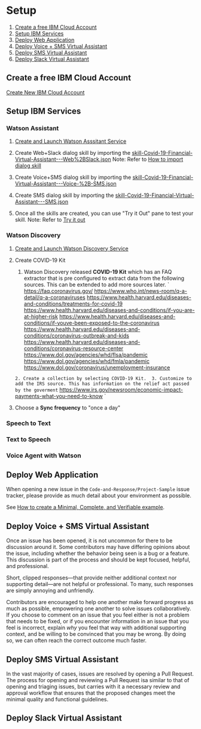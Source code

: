 # Setup

1. [Create a free IBM Cloud Account](#create-free-ibm-account)
2. [Setup IBM Services](#setup-ibm-services)
3. [Deploy Web Application](#deploy-web-application)
4. [Deploy Voice + SMS Virtual Assistant](#deploy-voice-sms-va)
5. [Deploy SMS Virtual Assistant](#deploy-sms-va)
6. [Deploy Slack Virtual Assistant](#deploy-slack-va)

## Create a free IBM Cloud Account

[Create New IBM Cloud Account](https://cloud.ibm.com/registration)

## Setup IBM Services

### Watson Assistant

1. [Create and Launch Watson Asssitant Service](https://cloud.ibm.com/docs/assistant?topic=assistant-getting-started#getting-started-prerequisites)

2. Create Web+Slack dialog skill by importing the [skill-Covid-19-Financial-Virtual-Assistant---Web%2BSlack.json](/watson-assets/WatsonAssistant/skill-Covid-19-Financial-Virtual-Assistant---Web%2BSlack.json)
Note: Refer to [How to import dialog skill](https://cloud.ibm.com/docs/assistant?topic=assistant-skill-dialog-add)

3. Create Voice+SMS dialog skill by importing the [skill-Covid-19-Financial-Virtual-Assistant---Voice-%2B-SMS.json](/watson-assets/WatsonAssistant/skill-Covid-19-Financial-Virtual-Assistant---Voice-%2B-SMS.json)

4. Create SMS dialog skill by importing the [skill-Covid-19-Financial-Virtual-Assistant---SMS.json](/watson-assets/WatsonAssistant/skill-Covid-19-Financial-Virtual-Assistant---SMS.json)

5. Once all the skills are created, you can use "Try it Out" pane to test your skill.
Note: Refer to [Try it out](https://cloud.ibm.com/docs/assistant?topic=assistant-tutorial#tutorial-test-menu-options-intent)

### Watson Discovery

1. [Create and Launch Watson Discovery Service](https://cloud.ibm.com/docs/discovery?topic=discovery-getting-started)

2. Create COVID-19 Kit
   1. Watson Discovery released **COVID-19 Kit** which has an FAQ extractor that is pre configured to extract data from the following sources. This can be extended to add more sources later.
   `
    https://faq.coronavirus.gov/
    https://www.who.int/news-room/q-a-detail/q-a-coronaviruses
    https://www.health.harvard.edu/diseases-and-conditions/treatments-for-covid-19
    https://www.health.harvard.edu/diseases-and-conditions/if-you-are-at-higher-risk
    https://www.health.harvard.edu/diseases-and-conditions/if-youve-been-exposed-to-the-coronavirus
    https://www.health.harvard.edu/diseases-and-conditions/coronavirus-outbreak-and-kids
    https://www.health.harvard.edu/diseases-and-conditions/coronavirus-resource-center
    https://www.dol.gov/agencies/whd/flsa/pandemic
    https://www.dol.gov/agencies/whd/fmla/pandemic
    https://www.dol.gov/coronavirus/unemployment-insurance
    
   `
   2. Create a collection by selecting COVID-19 Kit. 
   3. Customize to add the IRS source. This has information on the relief act passed by the goverment
   `
    https://www.irs.gov/newsroom/economic-impact-payments-what-you-need-to-know
   `
3. Choose a **Sync frequency** to "once a day"

   

### Speech to Text
### Text to Speech
### Voice Agent with Watson


## Deploy Web Application

When opening a new issue in the `Code-and-Response/Project-Sample` issue tracker, please provide as much
detail about your environment as possible.

See [How to create a Minimal, Complete, and Verifiable example](https://stackoverflow.com/help/mcve).

## Deploy Voice + SMS Virtual Assistant

Once an issue has been opened, it is not uncommon for there to be discussion
around it. Some contributors may have differing opinions about the issue,
including whether the behavior being seen is a bug or a feature. This discussion
is part of the process and should be kept focused, helpful, and professional.

Short, clipped responses—that provide neither additional context nor supporting
detail—are not helpful or professional. To many, such responses are simply
annoying and unfriendly.

Contributors are encouraged to help one another make forward progress as much
as possible, empowering one another to solve issues collaboratively. If you
choose to comment on an issue that you feel either is not a problem that needs
to be fixed, or if you encounter information in an issue that you feel is
incorrect, explain *why* you feel that way with additional supporting context,
and be willing to be convinced that you may be wrong. By doing so, we can often
reach the correct outcome much faster.

## Deploy SMS Virtual Assistant

In the vast majority of cases, issues are resolved by opening a Pull Request.
The process for opening and reviewing a Pull Request isa similar to that of
opening and triaging issues, but carries with it a necessary review and approval
workflow that ensures that the proposed changes meet the minimal quality and
functional guidelines.

## Deploy Slack Virtual Assistant

